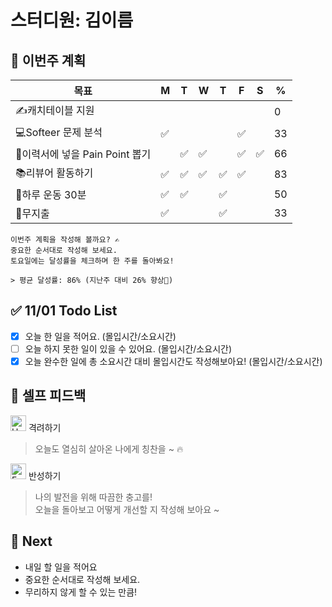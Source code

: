 # 스터디원: 김이름

## 🚀 이번주 계획

| 목표                            | M   | T   | W   | T   | F   | S   | %   |
| ------------------------------- | --- | --- | --- | --- | --- | --- | --- |
| ✍️캐치테이블 지원               |     |     |     |     |     |     | 0   |
| 💻Softeer 문제 분석             | ✅  |     |     |     | ✅  |     | 33  |
| 📌이력서에 넣을 Pain Point 뽑기 |     | ✅  | ✅  |     | ✅  | ✅  | 66  |
| 📚리뷰어 활동하기               | ✅  | ✅  | ✅  | ✅  | ✅  |     | 83  |
| 💪하루 운동 30분                | ✅  | ✅  |     | ✅  |     |     | 50  |
| 💸무지출                        | ✅  |     |     | ✅  |     |     | 33  |

```text
이번주 계획을 작성해 볼까요? ✍️
중요한 순서대로 작성해 보세요.
토요일에는 달성률을 체크하며 한 주를 돌아봐요!

> 평균 달성률: 86% (지난주 대비 26% 향상🎉)
```

## ✅ 11/01 Todo List

- [x] 오늘 한 일을 적어요. (몰입시간/소요시간)
- [ ] 오늘 하지 못한 일이 있을 수 있어요. (몰입시간/소요시간)
- [x] 오늘 완수한 일에 총 소요시간 대비 몰입시간도 작성해보아요! (몰입시간/소요시간)

## 🎉 셀프 피드백

<img src="https://raw.githubusercontent.com/Tarikul-Islam-Anik/Animated-Fluent-Emojis/master/Emojis/Smilies/Hugging%20Face.png" alt="Hugging Face" width="25" height="25"> 격려하기</img>

> 오늘도 열심히 살아온 나에게 칭찬을 ~ 🔥

<img src="https://raw.githubusercontent.com/Tarikul-Islam-Anik/Animated-Fluent-Emojis/master/Emojis/Smilies/Face%20with%20Monocle.png" alt="Face with Monocle" width="25" height="25"> 반성하기</img>

> 나의 발전을 위해 따끔한 충고를! <br>
> 오늘을 돌아보고 어떻게 개선할 지 작성해 보아요 ~ <br>

## 🌱 Next

- 내일 할 일을 적어요
- 중요한 순서대로 작성해 보세요.
- 무리하지 않게 할 수 있는 만큼!
